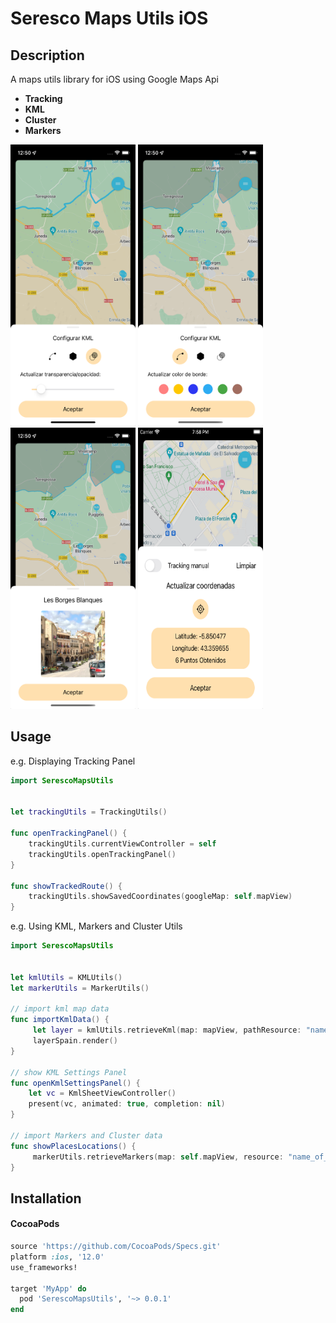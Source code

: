 Seresco Maps Utils iOS
=======

## Description

A maps utils library for iOS using Google Maps Api

- **Tracking**
- **KML**
- **Cluster**
- **Markers**

<p float="left">
  <img src="Art/img_change_opacity.png" width="200" height="450">
  <img src="Art/img_update_border.png" width="200" height="450">
  <img src="Art/img_show_info.png" width="200" height="450">
  <img src="Art/img_manual_tracking.png" width="200" height="450">
</p>

Usage
--------

e.g. Displaying Tracking Panel

```swift
import SerescoMapsUtils


let trackingUtils = TrackingUtils()

func openTrackingPanel() {
    trackingUtils.currentViewController = self
    trackingUtils.openTrackingPanel()
}

func showTrackedRoute() {
    trackingUtils.showSavedCoordinates(googleMap: self.mapView)
}
```

e.g. Using KML, Markers and Cluster Utils

```swift
import SerescoMapsUtils


let kmlUtils = KMLUtils()
let markerUtils = MarkerUtils()

// import kml map data
func importKmlData() {
     let layer = kmlUtils.retrieveKml(map: mapView, pathResource: "name_of_kml_resource", strokeColor: UIColor.black, fillColor: UIColor.gray, strokeWidth: 2)
     layerSpain.render()
}

// show KML Settings Panel
func openKmlSettingsPanel() {
    let vc = KmlSheetViewController()
    present(vc, animated: true, completion: nil)
}

// import Markers and Cluster data
func showPlacesLocations() {
     markerUtils.retrieveMarkers(map: self.mapView, resource: "name_of_cluster_resource", icon: "name_of_icon")
}
```

Installation
--------

#### CocoaPods

```ruby
source 'https://github.com/CocoaPods/Specs.git'
platform :ios, '12.0'
use_frameworks!

target 'MyApp' do
  pod 'SerescoMapsUtils', '~> 0.0.1'
end
```
